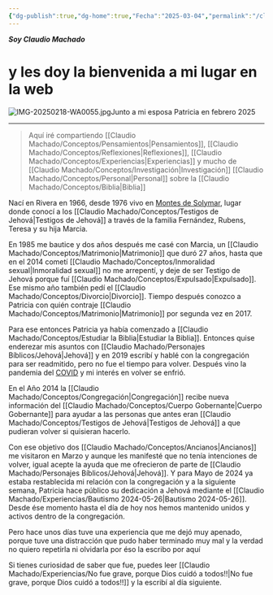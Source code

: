 ```yaml
---
{"dg-publish":true,"dg-home":true,"Fecha":"2025-03-04","permalink":"/claudio-machado/inicio/por-algo-hay-que-empezar-conflict-2025-03-12-19-44-26/","tags":["gardenEntry"],"dgPassFrontmatter":true}
---
```



***Soy Claudio Machado***
# y les doy la bienvenida a mi lugar en la web


![IMG-20250218-WA0055.jpg](/img/user/Personal/Im%C3%A1genes/IMG-20250218-WA0055.jpg)Junto a mi esposa Patricia en febrero 2025

---

>Aquí iré compartiendo [[Claudio Machado/Conceptos/Pensamientos\|Pensamientos]], [[Claudio Machado/Conceptos/Reflexiones\|Reflexiones]], [[Claudio Machado/Conceptos/Experiencias\|Experiencias]] y mucho de [[Claudio Machado/Conceptos/Investigación\|Investigación]] [[Claudio Machado/Conceptos/Personal\|Personal]] sobre la [[Claudio Machado/Conceptos/Biblia\|Biblia]] 

Nací en Rivera en 1966, desde 1976 vivo en [Montes de Solymar](https://g.co/kgs/gjaN8YF), lugar donde conocí a los [[Claudio Machado/Conceptos/Testigos de Jehová\|Testigos de Jehová]] a través de la familia Fernández, Rubens, Teresa y su hija Marcia. 

En 1985 me bautice y dos años después me casé con Marcia, un [[Claudio Machado/Conceptos/Matrimonio\|Matrimonio]] que duró 27 años, hasta que en el 2014 cometí [[Claudio Machado/Conceptos/Inmoralidad sexual\|Inmoralidad sexual]]  no me arrepentí, y deje de ser Testigo de Jehová porque fuí [[Claudio Machado/Conceptos/Expulsado\|Expulsado]]. Ese mismo año también pedí el [[Claudio Machado/Conceptos/Divorcio\|Divorcio]]. Tiempo después conozco a Patricia con quién contraje [[Claudio Machado/Conceptos/Matrimonio\|Matrimonio]] por segunda vez en 2017.

Para ese entonces Patricia ya había comenzado a [[Claudio Machado/Conceptos/Estudiar la Biblia\|Estudiar la Biblia]]. Entonces quise enderezar mis asuntos con [[Claudio Machado/Personajes Bíblicos/Jehová\|Jehová]] y en 2019 escribí y hablé con la congregación para ser readmitido, pero no fue el tiempo para volver. Después vino la pandemia del [COVID](https://www.jw.org/es/noticias/region/internacionales/jw-informacion-coronavirus/) y mi interés en volver se enfrió. 

En el Año 2014 la [[Claudio Machado/Conceptos/Congregación\|Congregación]] recibe nueva información del [[Claudio Machado/Conceptos/Cuerpo Gobernante\|Cuerpo Gobernante]] para ayudar a las personas que antes eran [[Claudio Machado/Conceptos/Testigos de Jehová\|Testigos de Jehová]] a que pudieran volver si quisieran hacerlo.

Con ese objetivo dos [[Claudio Machado/Conceptos/Ancianos\|Ancianos]] me visitaron en Marzo y aunque les manifesté que no tenía intenciones de volver, igual acepte la ayuda que me ofrecieron de parte de [[Claudio Machado/Personajes Bíblicos/Jehová\|Jehová]]. Y para Mayo de 2024 ya estaba restablecida mi relación con la congregación y a la siguiente semana,  Patricia hace público su dedicación a Jehová mediante el [[Claudio Machado/Experiencias/Bautismo 2024-05-26\|Bautismo 2024-05-26]]. Desde ése momento hasta el día de hoy nos hemos mantenido unidos y activos dentro de la congregación. 

Pero hace unos días tuve una experiencia que me dejó muy apenado, porque tuve una distracción que pudo haber terminado muy mal y la verdad no quiero repetirla ni olvidarla por éso la escribo por aquí

Si tienes curiosidad de saber que fue, puedes leer [[Claudio Machado/Experiencias/No fue grave, porque Dios cuidó a todos!!\|No fue grave, porque Dios cuidó a todos!!]] y la escribí al día siguiente.


 

